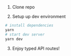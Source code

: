 1. Clone repo

2. Setup up dev environment
```bash
# install dependencies
yarn
# start dev server
yarn dev
```

3. Enjoy typed API routes!
